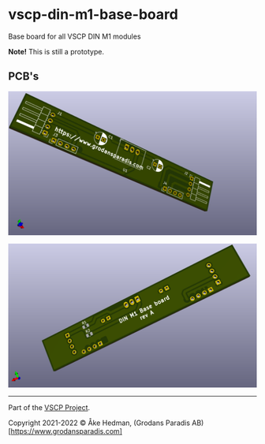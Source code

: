 # vscp-din-m1-base-board
Base board for all VSCP DIN M1 modules

**Note!** This is still a prototype.

## PCB's
![Control Interface Top](./images/single_din_bottom_rev_a_top.png)

![Control Interface Bottom](./images/single_din_bottom_rev_a_bottom.png) 

---

Part of the [VSCP Project](https://www.vscp.org).

Copyright 2021-2022 © Åke Hedman, (Grodans Paradis AB)[https://www.grodansparadis.com]
